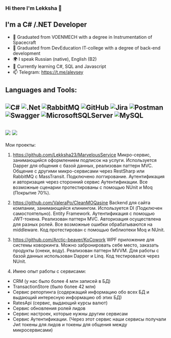 ### Hi there I'm Lekksha 👋

## I'm a C# /.NET Developer 
- 🚀 Graduated from VOENMECH with a degree in Instrumentation of Spacecraft
- 💪 Graduated from DevEducation IT-college with a degree of back-end development
- 🌍 I speak Russian (native), English (B2)
- 🥅 Currently learning C#, SQL and Javascript
- 📫 Telegram: https://t.me/alevsey

## Languages and Tools:
![C#](https://img.shields.io/badge/-C%23-green?style=for-the-badge&logo=appveyor)
![.Net](https://img.shields.io/badge/.NET-5C2D91?style=for-the-badge&logo=.net&logoColor=white) 
![RabbitMQ](https://img.shields.io/badge/Rabbitmq-FF6600?style=for-the-badge&logo=rabbitmq&logoColor=white)
![GitHub](https://img.shields.io/badge/github-%23121011.svg?style=for-the-badge&logo=github&logoColor=white) 
![Jira](https://img.shields.io/badge/jira-%230A0FFF.svg?style=for-the-badge&logo=jira&logoColor=white) 
![Postman](https://img.shields.io/badge/Postman-FF6C37?style=for-the-badge&logo=postman&logoColor=white)
![Swagger](https://img.shields.io/badge/-Swagger-%23Clojure?style=for-the-badge&logo=swagger&logoColor=white)
![MicrosoftSQLServer](https://img.shields.io/badge/Microsoft%20SQL%20Sever-CC2927?style=for-the-badge&logo=microsoft%20sql%20server&logoColor=white)
![MySQL](https://img.shields.io/badge/mysql-%2300f.svg?style=for-the-badge&logo=mysql&logoColor=white) 
---
![](https://github-profile-summary-cards.vercel.app/api/cards/repos-per-language?username=AzarovRoman&theme=solarized_dark)
![](https://github-profile-summary-cards.vercel.app/api/cards/stats?username=AzarovRoman&theme=solarized_dark)
---

Мои проекты:
1) https://github.com/Lekksha23/MarvelousService
Микро-сервис, занимающийся оформлением подписок на услуги.
Используется Dapper для общения с базой данных, реализован паттерн MVC. Общение с другими микро-сервисами через RestSharp или RabbitMQ с MassTransit. Подключено логгирование. Аутентификация и авторизация через сторонний сервис Аутентификации.
Все возможные сценарии протестированы с помощью NUnit и Moq (Покрытие 70%).

2) https://github.com/ValeraPo/CleanMOQasine
Backend для сайта компании, занимающейся клинингом.
Используется DI (Подключен самостоятельно). Entity Framework. Аутентификация с помощью JWT-токена. Реализован паттерн MVC. Авторизация осуществлена для разных ролей. Все возможные ошибки обрабатываются на middleware.
Код протестирован с помощью библиотеки Moq и NUnit.

3) https://github.com/Arctic-beaver/KoCowork
WPF приложение для системы коворкинга.
Можно забронировать себе место, заказать продукты (снеки, воду).
Реализован паттерн MVVM. Для работы с базой данных использован Dapper и Linq. Код тестировался через NUnit.

4) Имею опыт работы с сервисами:
- CRM (у нас было более 4 млн записей в БД)
- TransactionStore (было более 42 млн)
- Сервис репортинга (содержащий информацию обо всех БД и выдающий интересную информацию об этих БД)
- RatesApi (сервис, выдающий курсы валют)
- Сервис обновления ролей лидов
- Сервис настроек, которые нужны другим сервисам
- Сервис Аутентификации. (Через этот сервис наши сервисы получали Jwt токены для лидов и токены для общения между микросервисами)